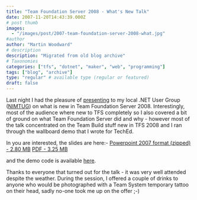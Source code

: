```yaml
---
title: "Team Foundation Server 2008 - What's New Talk"
date: 2007-11-20T14:43:39.000Z
# post thumb
images:
  - "/images/post/2007-team-foundation-server-2008-what.jpg"
#author
author: "Martin Woodward"
# description
description: "Migrated from old blog archive"
# Taxonomies
categories: ["tfs", "dotnet", "maker", "web", "programming"]
tags: ["blog", "archive"]
type: "regular" # available type (regular or featured)
draft: false
---
```

[](http://www.woodwardweb.com/talks/TFS2008_Whats_New.pdf) Last night I had the pleasure of [presenting](http://nimtug.org/events/45/default.aspx) to my local .NET User Group ([NIMTUG](http://nimtug.org/default.aspx)) on what is new in Team Foundation Server 2008.  Interestingly, most of the audience where new to TFS completely so I also covered a bit of ground on what Team Foundation Server did and why - however most of the talk concentrated on the Team Build stuff new in TFS 2008 and I ran through the wallboard demo that I wrote for TechEd. 

In you are interested, the slides are here:-  [Powerpoint 2007 format (zipped) - 2.80 MB](http://www.woodwardweb.com/talks/TFS2008_Whats_New.zip)  [PDF - 3.25 MB](http://www.woodwardweb.com/talks/TFS2008_Whats_New.pdf) 

and the demo code is available [here](http://www.woodwardweb.com/vsts/000395.html). 

Thanks to everyone that turned out for the talk - it was very well attended despite the weather.  During the session, I offered a couple of drinks to anyone who would be photographed with a Team System temporary tattoo on their head, sadly no-one took me up on the offer ;-)